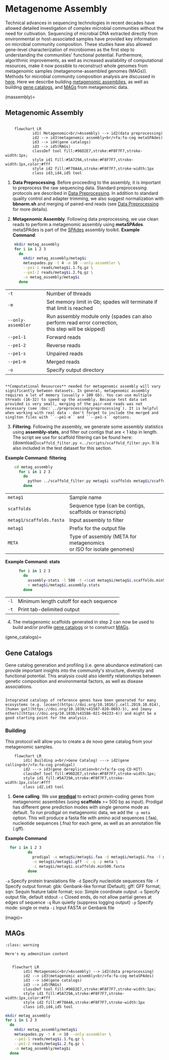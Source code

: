 
# Metagenome Assembly

Technical advances in sequencing technologies in recent decades have allowed detailed investigation of complex microbial communities without the need for cultivation. Sequencing of microbial DNA extracted directly from environmental or host-associated samples have provided key information on microbial community composition. These studies have also allowed gene-level characterization of microbiomes as the first step to understanding the communities' functional potential. Furthermore, algorithmic improvements, as well as increased availability of computational resources, make it now possible to reconstruct whole genomes from metagenomic samples (metagenome-assembled genomes (MAGs)). Methods for microbial community composition analysis are discussed in [here](../profiling/metagenomes). Here we describe building [metagenomic assemblies](massembly), as well as building [gene catalogs](gene_catalogs), and [MAGs](mags) from metagenomic data.

(massembly)= 
## Metagenomic Assembly

```{mermaid}

    flowchart LR
            id1( Metagenomic<br/>Assembly) --> id2(data preprocessing)
            id2 --> id3(metagenomic assembly<br/>fa:fa-cog metaSPAdes)
            id3 --> id4(gene catalogs)
            id3 --> id5(MAGs)
            classDef tool fill:#96D2E7,stroke:#F8F7F7,stroke-width:1px;
            style id1 fill:#5A729A,stroke:#F8F7F7,stroke-width:1px,color:#fff
            style id2 fill:#F78A4A,stroke:#F8F7F7,stroke-width:1px
            class id3,id4,id5 tool

```

1. **Data Preprocessing**. Before proceeding to the assembly, it is important to preprocess the raw sequencing data. Standard preprocessing protocols are described in [Data Preprocessing](../preprocessing/preprocessing). In addition to standard quality control and adapter trimming, we also suggest normalization with **bbnorm.sh** and merging of paired-end reads (see [Data Preprocessing](../preprocessing/preprocessing) for more details).

2. **Metagenomic Assembly**. Following data preprocessing, we use clean reads to perform a metagenomic assembly using **metaSPAdes**. metaSPAdes is part of the [SPAdes](https://github.com/ablab/spades) assembly toolkit. 
**Example Command**:

```bash
    mkdir metag_assembly
    for i in 1 2 3
      do
        mkdir metag_assembly/metag$i
        metaspades.py -t 4 -m 10 --only-assembler \
        --pe1-1 reads/metag$i.1.fq.gz \
        --pe1-2 reads/metag$i.2.fq.gz \
        -o metag_assembly/metag$i
      done
```

|                      |                                                                                                          |
|:---------------------|:---------------------------------------------------------------------------------------------------------|
| ``-t``               | Number of threads                                                                                        |
| ``-m``               | Set memory limit in Gb; spades will terminate if that limit is reached                                   |
| ``--only-assembler`` | Run assembly module only (spades can also perform read error correction, <br> this step will be skipped) |
| ``--pe1-1``          | Forward reads                                                                                            |
| ``--pe1-2``          | Reverse reads                                                                                            |
| ``--pe1-s``          | Unpaired reads                                                                                           |
| ``--pe1-m``          | Merged reads                                                                                             |
| ``-o``               | Specify output directory                                                                                 |

```{note}

**Computational Resources** needed for metagenomic assembly will vary significantly between datasets. In general, metagenomic assembly requires a lot of memory (usually > 100 Gb). You can use multiple threads (16-32) to speed up the assembly. Because test data set provided is very small, merging of the pair-end reads was not necessary (see :doc:`../preprocessing/preprocessing`). It is helpful when working with real data - don't forget to include the merged and singlton files with ``--pe1-m`` and ``--pe1-s`` options.
```


3. **Filtering**. Following the assembly, we generate some assembly statistics using **assembly-stats**, and filter out contigs that are < 1 kbp in length. The script we use for scaffold filtering can be found here: {download}`scaffold_filter.py <../scripts/scaffold_filter.py>`. It is also included in the test dataset for this section.

**Example Command: filtering**

```bash
    cd metag_assembly
      for i in 1 2 3
        do
          python ../scaffold_filter.py metag$i scaffolds metag$i/scaffolds.fasta metag$i META
        done

```

|                            |                                                                          |
|:---------------------------|:-------------------------------------------------------------------------|
| ``metag1``                 | Sample name                                                              |
| ``scaffolds``              | Sequence type (can be contigs, <br> scaffolds or transcripts)            |
| ``metag1/scaffolds.fasta`` | Input assembly to filter                                                 |
| ``metag1``                 | Prefix for the output file                                               |
| ``META``                   | Type of assembly (META for metagenomics <br> or ISO for isolate genomes) |


**Example Command: stats**

```bash
      for i in 1 2 3
        do
          assembly-stats -l 500 -t <(cat metag$i/metag$i.scaffolds.min500.fasta) \
          > metag$i/metag$i.assembly.stats
        done


```
|          |                                         |
|:---------|:----------------------------------------|
| ``-l``   | Minimum length cutoff for each sequence |
| ``-t``   |        Print tab-delimited output       |


4. The metagenomic scaffolds generated in step 2 can now be used to build and/or profile [gene catalogs](gene_catalogs) or to construct [MAGs](mags).


(gene_catalogs)=
## Gene Catalogs

Gene catalog generation and profiling (i.e. gene abundance estimation) can provide important insights into the community's structure, diversity and functional potential. This analysis could also identify relationships between genetic composition and environmental factors, as well as disease associations.

```{note}

Integrated catalogs of reference genes have been generated for many ecosystems (e.g. [ocean](https://doi.org/10.1016/j.cell.2019.10.014), [human gut](https://doi.org/10.1038/s41587-020-0603-3), and [many others](https://doi.org/10.1038/s41586-021-04233-4)) and might be a good starting point for the analysis.

```

### Building

This protocol will allow you to create a de novo gene catalog from your metagenomic samples.

```{mermaid}
    flowchart LR
        id1( Building a<br/>Gene Catalog) ---> id2(gene calling<br/>fa:fa-cog prodigal)
        id2 ---> id3(gene dereplication<br/>fa:fa-cog CD-HIT)
        classDef tool fill:#96D2E7,stroke:#F8F7F7,stroke-width:1px;
        style id1 fill:#5A729A,stroke:#F8F7F7,stroke-width:1px,color:#fff
        class id2,id3 tool

```

1. **Gene calling**. We use [**prodigal**](https://github.com/hyattpd/Prodigal) to extract protein-coding genes from metagenomic assemblies (using **scaffolds** >= 500 bp as input). Prodigal has different gene prediction modes with single genome mode as default. To run prodigal on metagenomic data, we add the ``-p meta`` option. This will produce a fasta file with amino acid sequences (.faa), nucleotide sequences (.fna) for each gene, as well as an annotation file (.gff).

**Example Command**

```bash
  for i in 1 2 3
          do
            prodigal -a metag$i/metag$i.faa -d metag$i/metag$i.fna -f gff \
            -o metag$i/metag$i.gff -c -q -p meta \
            -i metag$i/metag$i.scaffolds.min500.fasta
          done


```

``-a``           Specify protein translations file
``-d``           Specify nucleotide sequences file
``-f``           Specify output format: gbk: Genbank-like format (Default); gff: GFF format; sqn: Sequin feature table format; sco: Simple coordinate output
``-o``           Specify output file, default stdout
``-c``           Closed ends, do not allow partial genes at edges of sequence
``-q``           Run quietly (suppress logging output)
``-p``           Specify mode: single or meta
``-i``           Input FASTA or Genbank file


(mags)= 
## MAGs

```{admonition} Here's my title
:class: warning

Here's my admonition content
```


```{mermaid}

   flowchart LR
        id1( Metagenomic<br/>Assembly) --> id2(data preprocessing)
        id2 --> id3(metagenomic assembly<br/>fa:fa-cog metaSPAdes)
        id3 --> id4(gene catalogs)
        id3 --> id5(MAGs)
        classDef tool fill:#96D2E7,stroke:#F8F7F7,stroke-width:1px;
        style id1 fill:#5A729A,stroke:#F8F7F7,stroke-width:1px,color:#fff
        style id2 fill:#F78A4A,stroke:#F8F7F7,stroke-width:1px
        class id3,id4,id5 tool

```

```bash
mkdir metag_assembly
for i in 1 2 3
  do
    mkdir metag_assembly/metag$i
    metaspades.py -t 4 -m 10 --only-assembler \
    --pe1-1 reads/metag$i.1.fq.gz \
    --pe1-2 reads/metag$i.2.fq.gz \
    -o metag_assembly/metag$i
  done
```


